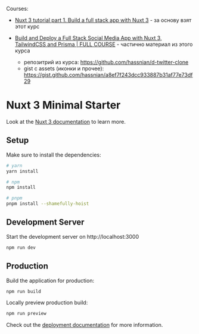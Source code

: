 Courses: 

- [Nuxt 3 tutorial part 1. Build a full stack app with Nuxt 3](https://youtu.be/A24aKCQ-rf4?si=rSxgfGMUT2BTJrWU) - за основу взят этот курс

- [Build and Deploy a Full Stack Social Media App with Nuxt 3, TailwindCSS and Prisma | FULL COURSE](https://www.youtube.com/watch?app=desktop&v=_cM4j9_LfQk&t=5518s) - частично материал из этого курса
  - репозитрий из курса: https://github.com/hassnian/d-twitter-clone
  - gist с assets (иконки и прочее): https://gist.github.com/hassnian/a8ef7f243dcc933887b31af77e73df29


# Nuxt 3 Minimal Starter

Look at the [Nuxt 3 documentation](https://nuxt.com/docs/getting-started/introduction) to learn more.

## Setup

Make sure to install the dependencies:

```bash
# yarn
yarn install

# npm
npm install

# pnpm
pnpm install --shamefully-hoist
```

## Development Server

Start the development server on http://localhost:3000

```bash
npm run dev
```

## Production

Build the application for production:

```bash
npm run build
```

Locally preview production build:

```bash
npm run preview
```

Check out the [deployment documentation](https://nuxt.com/docs/getting-started/deployment) for more information.
